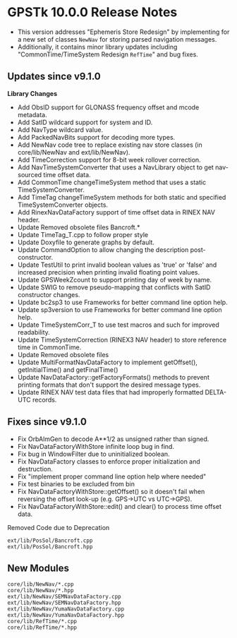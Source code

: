 GPSTk 10.0.0 Release Notes
========================

 * This version addresses "Ephemeris Store Redesign" by implementing for a new set of classes `NewNav` for storing parsed navigation messages.
 * Additionally, it contains minor library updates including "CommonTime/TimeSystem Redesign `RefTime`" and bug fixes.

Updates since v9.1.0
---------------------

**Library Changes**
  * Add ObsID support for GLONASS frequency offset and mcode metadata.
  * Add SatID wildcard support for system and ID.
  * Add NavType wildcard value.
  * Add PackedNavBits support for decoding more types.
  * Add NewNav code tree to replace existing nav store classes (in core/lib/NewNav and ext/lib/NewNav).
  * Add TimeCorrection support for 8-bit week rollover correction.
  * Add NavTimeSystemConverter that uses a NavLibrary object to get nav-sourced time offset data.
  * Add CommonTime changeTimeSystem method that uses a static TimeSystemConverter.
  * Add TimeTag changeTimeSystem methods for both static and specified TimeSystemConverter objects.
  * Add RinexNavDataFactory support of time offset data in RINEX NAV header.
  * Update Removed obsolete files Bancroft.*
  * Update TimeTag_T.cpp to follow proper style
  * Update Doxyfile to generate graphs by default.
  * Update CommandOption to allow changing the description post-constructor.
  * Update TestUtil to print invalid boolean values as 'true' or 'false' and increased precision when printing invalid floating point values.
  * Update GPSWeekZcount to support printing day of week by name.
  * Update SWIG to remove pseudo-mapping that conflicts with SatID constructor changes.
  * Update bc2sp3 to use Frameworks for better command line option help.
  * Update sp3version to use Frameworks for better command line option help.
  * Update TimeSystemCorr_T to use test macros and such for improved readability.
  * Update TimeSystemCorrection (RINEX3 NAV header) to store reference time in CommonTime.
  * Update Removed obsolete files
  * Update MultiFormatNavDataFactory to implement getOffset(), getInitialTime() and getFinalTime()
  * Update NavDataFactory::getFactoryFormats() methods to prevent printing formats that don't support the desired message types.
  * Update RINEX NAV test data files that had improperly formatted DELTA-UTC records.

Fixes since v9.1.0
--------------------
  * Fix OrbAlmGen to decode A**1/2 as unsigned rather than signed.
  * Fix NavDataFactoryWithStore infinite loop bug in find.
  * Fix bug in WindowFilter due to uninitialized boolean.
  * Fix NavDataFactory classes to enforce proper initialization and destruction.
  * Fix "implement proper command line option help where needed"
  * Fix test binaries to be excluded from bin
  * Fix NavDataFactoryWithStore::getOffset() so it doesn't fail when reversing the offset look-up (e.g. GPS->UTC vs UTC->GPS).
  * Fix NavDataFactoryWithStore::edit() and clear() to process time offset data.
  
Removed Code due to Deprecation
```
ext/lib/PosSol/Bancroft.cpp
ext/lib/PosSol/Bancroft.hpp
```

New Modules
-------------------------------
```
core/lib/NewNav/*.cpp
core/lib/NewNav/*.hpp
ext/lib/NewNav/SEMNavDataFactory.cpp
ext/lib/NewNav/SEMNavDataFactory.hpp
ext/lib/NewNav/YumaNavDataFactory.cpp
ext/lib/NewNav/YumaNavDataFactory.hpp
core/lib/RefTime/*.cpp
core/lib/RefTime/*.hpp
```